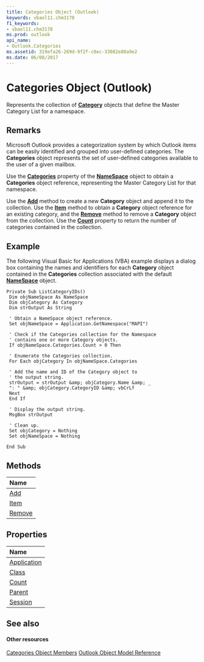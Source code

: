 ```yaml
---
title: Categories Object (Outlook)
keywords: vbaol11.chm3178
f1_keywords:
- vbaol11.chm3178
ms.prod: outlook
api_name:
- Outlook.Categories
ms.assetid: 319efa26-269d-9f2f-c8ec-33082e80a9e2
ms.date: 06/08/2017
---
```



# Categories Object (Outlook)

Represents the collection of  **[Category](http://msdn.microsoft.com/library/143ef095-54b0-cbe2-e356-632029061ac2%28Office.15%29.aspx)** objects that define the Master Category List for a namespace.


## Remarks

Microsoft Outlook provides a categorization system by which Outlook items can be easily identified and grouped into user-defined categories. The  **Categories** object represents the set of user-defined categories available to the user of a given mailbox.

Use the  **[Categories](http://msdn.microsoft.com/library/3963afca-3a7e-38d7-1347-7e1467be3a10%28Office.15%29.aspx)** property of the **[NameSpace](namespace-object-outlook.md)** object to obtain a **Categories** object reference, representing the Master Category List for that namespace.

Use the  **[Add](http://msdn.microsoft.com/library/f776c2a2-1b32-f4eb-de5e-6e245a60cac2%28Office.15%29.aspx)** method to create a new **Category** object and append it to the collection. Use the **[Item](http://msdn.microsoft.com/library/7bdf22ec-7c77-1f1f-e4fd-77bdcc0ea288%28Office.15%29.aspx)** method to obtain a **Category** object reference for an existing category, and the **[Remove](http://msdn.microsoft.com/library/8c16b02e-0297-9f36-7cb7-20e6ab0c286b%28Office.15%29.aspx)** method to remove a **Category** object from the collection. Use the **[Count](http://msdn.microsoft.com/library/b78ff508-c5c2-515c-d5f4-f4ab959f207a%28Office.15%29.aspx)** property to return the number of categories contained in the collection.


## Example

The following Visual Basic for Applications (VBA) example displays a dialog box containing the names and identifiers for each  **Category** object contained in the **Categories** collection associated with the default **[NameSpace](namespace-object-outlook.md)** object.


```
Private Sub ListCategoryIDs() 
 Dim objNameSpace As NameSpace 
 Dim objCategory As Category 
 Dim strOutput As String 
 
 ' Obtain a NameSpace object reference. 
 Set objNameSpace = Application.GetNamespace("MAPI") 
 
 ' Check if the Categories collection for the Namespace 
 ' contains one or more Category objects. 
 If objNameSpace.Categories.Count > 0 Then 
 
 ' Enumerate the Categories collection. 
 For Each objCategory In objNameSpace.Categories 
 
 ' Add the name and ID of the Category object to 
 ' the output string. 
 strOutput = strOutput &amp; objCategory.Name &amp; _ 
 ": " &amp; objCategory.CategoryID &amp; vbCrLf 
 Next 
 End If 
 
 ' Display the output string. 
 MsgBox strOutput 
 
 ' Clean up. 
 Set objCategory = Nothing 
 Set objNameSpace = Nothing 
 
End Sub 

```


## Methods



|**Name**|
|:-----|
|[Add](http://msdn.microsoft.com/library/f776c2a2-1b32-f4eb-de5e-6e245a60cac2%28Office.15%29.aspx)|
|[Item](http://msdn.microsoft.com/library/7bdf22ec-7c77-1f1f-e4fd-77bdcc0ea288%28Office.15%29.aspx)|
|[Remove](http://msdn.microsoft.com/library/8c16b02e-0297-9f36-7cb7-20e6ab0c286b%28Office.15%29.aspx)|

## Properties



|**Name**|
|:-----|
|[Application](http://msdn.microsoft.com/library/7488c3e5-4163-9192-0e1d-8aa50f000978%28Office.15%29.aspx)|
|[Class](http://msdn.microsoft.com/library/3face5dd-a211-0684-eee4-e1316d4eef0c%28Office.15%29.aspx)|
|[Count](http://msdn.microsoft.com/library/b78ff508-c5c2-515c-d5f4-f4ab959f207a%28Office.15%29.aspx)|
|[Parent](http://msdn.microsoft.com/library/97b8f118-3846-72db-c130-4078f445d872%28Office.15%29.aspx)|
|[Session](http://msdn.microsoft.com/library/f810b08c-bf94-d4f6-563f-b0329af37f74%28Office.15%29.aspx)|

## See also


#### Other resources


[Categories Object Members](http://msdn.microsoft.com/library/36fd8906-69fa-5aa8-b026-a2de208ccd56%28Office.15%29.aspx)
[Outlook Object Model Reference](http://msdn.microsoft.com/library/73221b13-d8d8-99b8-3394-b95dbbfd5ddc%28Office.15%29.aspx)
